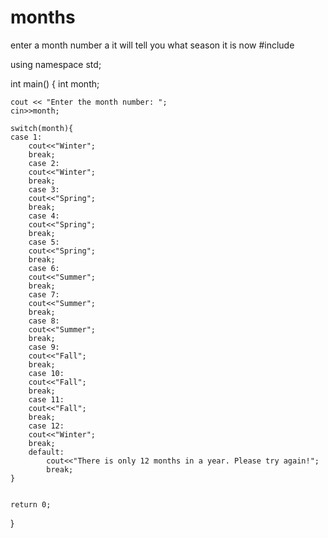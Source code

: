 # months
enter a month number a it will tell you what season it is now
#include <iostream>
  
  

using namespace std;

int main()
{
    int month;

    cout << "Enter the month number: ";
    cin>>month;

    switch(month){
    case 1:
        cout<<"Winter";
        break;
        case 2:
        cout<<"Winter";
        break;
        case 3:
        cout<<"Spring";
        break;
        case 4:
        cout<<"Spring";
        break;
        case 5:
        cout<<"Spring";
        break;
        case 6:
        cout<<"Summer";
        break;
        case 7:
        cout<<"Summer";
        break;
        case 8:
        cout<<"Summer";
        break;
        case 9:
        cout<<"Fall";
        break;
        case 10:
        cout<<"Fall";
        break;
        case 11:
        cout<<"Fall";
        break;
        case 12:
        cout<<"Winter";
        break;
        default:
            cout<<"There is only 12 months in a year. Please try again!";
            break;
    }


    return 0;
}

